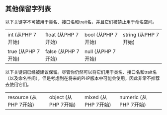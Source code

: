 其他保留字列表
--------------

以下关键字不可被用于类名、接口名和trait名，并且它们被禁止用于命名空间。

|                    |                     |                    |                      |
|--------------------|---------------------|--------------------|----------------------|
| int (从PHP 7开始)  | float (从PHP 7开始) | bool (从PHP 7开始) | string (从PHP 7开始) |
| true (从PHP 7开始) | false (从PHP 7开始) | null (从PHP 7开始) |                      |

以下关键词已经被建议保留。尽管你仍然可以将它们用于类名、接口名和trait名（以及命名空间），但是考虑到在将来的PHP版本中可能会使用，因此非常不推荐去使用它们。

|                        |                      |                     |                       |     |
|------------------------|----------------------|---------------------|-----------------------|-----|
| resource (从PHP 7开始) | object (从PHP 7开始) | mixed (从PHP 7开始) | numeric (从PHP 7开始) |     |
